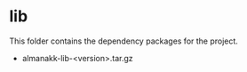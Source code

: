 # lib

This folder contains the dependency packages for the project. 

* almanakk-lib-\<version\>.tar.gz